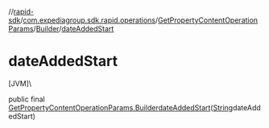 //[rapid-sdk](../../../../index.md)/[com.expediagroup.sdk.rapid.operations](../../index.md)/[GetPropertyContentOperationParams](../index.md)/[Builder](index.md)/[dateAddedStart](date-added-start.md)

# dateAddedStart

[JVM]\

public final [GetPropertyContentOperationParams.Builder](index.md)[dateAddedStart](date-added-start.md)([String](https://docs.oracle.com/javase/8/docs/api/java/lang/String.html)dateAddedStart)
